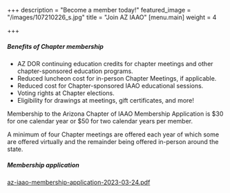 +++
description = "Become a member today!"
featured_image = "/images/107210226_s.jpg"
title = "Join AZ IAAO"
[menu.main]
weight = 4

+++
##### **Benefits of Chapter membership**

* AZ DOR continuing education credits for chapter meetings and other chapter-sponsored education programs.
* Reduced luncheon cost for in-person Chapter Meetings, if applicable.
* Reduced cost for Chapter-sponsored IAAO educational sessions.
* Voting rights at Chapter elections.
* Eligibility for drawings  at meetings, gift certificates, and more!

Membership to the Arizona Chapter of IAAO Membership Application is $30 for one calendar year or $50 for two calendar years per member.

A minimum of four Chapter meetings are offered each year of which some are offered virtually and the remainder being offered in-person around the state.

##### **Membership application**

[az-iaao-membership-application-2023-03-24.pdf](/images/az-iaao-membership-application-2023-03-24.pdf "Become a member today!")